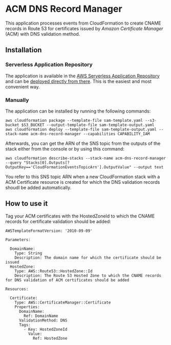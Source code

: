 # ACM DNS Record Manager

This application processes events from CloudFormation to create CNAME records in Route 53 for certificates issued by _Amazon Certificate Manager_ (ACM) with DNS validation method.

## Installation

### Serverless Application Repository

The application is available in the [AWS Serverless Application Repository](https://aws.amazon.com/serverless/serverlessrepo/) and can be [deployed directly from there](https://serverlessrepo.aws.amazon.com/#/applications/arn:aws:serverlessrepo:us-east-1:022876999554:applications~acm-dns-record-manager). This is the easiest and most convenient way.

### Manually

The application can be installed by running the following commands:

```
aws cloudformation package --template-file sam-template.yaml --s3-bucket $S3_BUCKET --output-template-file sam-template-output.yaml
aws cloudformation deploy --template-file sam-template-output.yaml --stack-name acm-dns-record-manager --capabilities CAPABILITY_IAM
```

Afterwards, you can get the ARN of the SNS topic from the outputs of the stack either from the console or by using this command:

```
aws cloudformation describe-stacks --stack-name acm-dns-record-manager --query "Stacks[0].Outputs[?OutputKey=='CloudFormationEventsTopicArn'].OutputValue" --output text
```

You refer to this SNS topic ARN when a new CloudFormation stack with a ACM Certificate resource is created for which the DNS validation records shoudl be added automatically.

## How to use it

Tag your ACM certificates with the HostedZoneId to which the CNAME records for certificate validation should be added:

```
AWSTemplateFormatVersion: '2010-09-09'

Parameters:

  DomainName:
    Type: String
    Description: The domain name for which the certificate should be issued
  HostedZone:
    Type: AWS::Route53::HostedZone::Id
    Description: The Route 53 Hosted Zone to which the CNAME records for DNS validation of ACM certificates should be added

Resources:

  Certificate:
    Type: AWS::CertificateManager::Certificate
    Properties:
      DomainName:
        Ref: DomainName
      ValidationMethod: DNS
      Tags:
        - Key: HostedZoneId
          Value:
            Ref: HostedZone
```
